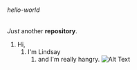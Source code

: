 ###### hello-world
*Just* another **repository**.
1. Hi, 
    1. I'm Lindsay 
        1. and I'm really hangry.
        ![Alt Text](https://images.mentalfloss.com/sites/default/files/styles/mf_image_16x9/public/hangry-primary.png?itok=7P-mRBwo&resize=1100x1100)